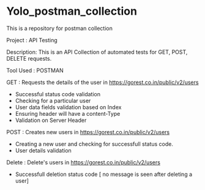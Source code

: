 # Yolo_postman_collection
This is a repository for postman collection

Project : API Testing

Description: This is an API Collection of automated tests for GET, POST, DELETE requests.

Tool Used : POSTMAN

GET : Requests the details of the user in https://gorest.co.in/public/v2/users
  - Successful status code validation
  - Checking for a particular user
  - User data fields validation based on Index
  - Ensuring header will have a content-Type
  - Validation on Server Header

POST : Creates new users in https://gorest.co.in/public/v2/users
  - Creating a new user and checking for successfull status code.
  - User details validation

Delete : Delete's users in https://gorest.co.in/public/v2/users
  - Successfull deletion status code [ no message is seen after deleting a user]
